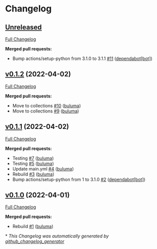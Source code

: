 # Changelog

## [Unreleased](https://github.com/buluma/ansible-role-telegraf/tree/HEAD)

[Full Changelog](https://github.com/buluma/ansible-role-telegraf/compare/v0.1.2...HEAD)

**Merged pull requests:**

- Bump actions/setup-python from 3.1.0 to 3.1.1 [\#11](https://github.com/buluma/ansible-role-telegraf/pull/11) ([dependabot[bot]](https://github.com/apps/dependabot))

## [v0.1.2](https://github.com/buluma/ansible-role-telegraf/tree/v0.1.2) (2022-04-02)

[Full Changelog](https://github.com/buluma/ansible-role-telegraf/compare/v0.1.1...v0.1.2)

**Merged pull requests:**

- Move to collections [\#10](https://github.com/buluma/ansible-role-telegraf/pull/10) ([buluma](https://github.com/buluma))
- Move to collections [\#9](https://github.com/buluma/ansible-role-telegraf/pull/9) ([buluma](https://github.com/buluma))

## [v0.1.1](https://github.com/buluma/ansible-role-telegraf/tree/v0.1.1) (2022-04-02)

[Full Changelog](https://github.com/buluma/ansible-role-telegraf/compare/v0.1.0...v0.1.1)

**Merged pull requests:**

- Testing [\#7](https://github.com/buluma/ansible-role-telegraf/pull/7) ([buluma](https://github.com/buluma))
- Testing [\#5](https://github.com/buluma/ansible-role-telegraf/pull/5) ([buluma](https://github.com/buluma))
- Update main.yml [\#4](https://github.com/buluma/ansible-role-telegraf/pull/4) ([buluma](https://github.com/buluma))
- Rebuild [\#3](https://github.com/buluma/ansible-role-telegraf/pull/3) ([buluma](https://github.com/buluma))
- Bump actions/setup-python from 1 to 3.1.0 [\#2](https://github.com/buluma/ansible-role-telegraf/pull/2) ([dependabot[bot]](https://github.com/apps/dependabot))

## [v0.1.0](https://github.com/buluma/ansible-role-telegraf/tree/v0.1.0) (2022-04-01)

[Full Changelog](https://github.com/buluma/ansible-role-telegraf/compare/ab69e171f2f330aaf56053e4d96860abdf23d67f...v0.1.0)

**Merged pull requests:**

- Rebuild [\#1](https://github.com/buluma/ansible-role-telegraf/pull/1) ([buluma](https://github.com/buluma))



\* *This Changelog was automatically generated by [github_changelog_generator](https://github.com/github-changelog-generator/github-changelog-generator)*

